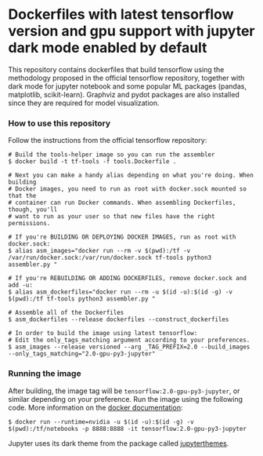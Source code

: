 # Dockerfiles with latest tensorflow version and gpu support with jupyter dark mode enabled by default

This repository contains dockerfiles that build tensorflow using the methodology proposed in the official tensorflow repository, together with dark mode for jupyter notebook and some popular ML packages (pandas, matplotlib, scikit-learn). Graphviz and pydot packages are also installed since they are required for model visualization.


### How to use this repository

Follow the instructions from the official tensorflow repository:

```
# Build the tools-helper image so you can run the assembler
$ docker build -t tf-tools -f tools.Dockerfile .

# Next you can make a handy alias depending on what you're doing. When building
# Docker images, you need to run as root with docker.sock mounted so that the
# container can run Docker commands. When assembling Dockerfiles, though, you'll
# want to run as your user so that new files have the right permissions.

# If you're BUILDING OR DEPLOYING DOCKER IMAGES, run as root with docker.sock:
$ alias asm_images="docker run --rm -v $(pwd):/tf -v /var/run/docker.sock:/var/run/docker.sock tf-tools python3 assembler.py "

# If you're REBUILDING OR ADDING DOCKERFILES, remove docker.sock and add -u:
$ alias asm_dockerfiles="docker run --rm -u $(id -u):$(id -g) -v $(pwd):/tf tf-tools python3 assembler.py "

# Assemble all of the Dockerfiles
$ asm_dockerfiles --release dockerfiles --construct_dockerfiles

# In order to build the image using latest tensorflow:
# Edit the only_tags_matching argument according to your preferences.
$ asm_images --release versioned --arg _TAG_PREFIX=2.0 --build_images --only_tags_matching="2.0-gpu-py3-jupyter"
```

### Running the image

After building, the image tag will be `tensorflow:2.0-gpu-py3-jupyter`, or similar depending on your preference.
Run the image using the following code. More information on the [docker documentation](https://docs.docker.com/engine/reference/run/):

```
$ docker run --runtime=nvidia -u $(id -u):$(id -g) -v $(pwd):/tf/notebooks -p 8888:8888 -it tensorflow:2.0-gpu-py3-jupyter
```


Jupyter uses its dark theme from the package called [jupyterthemes](https://github.com/dunovank/jupyter-themes).

